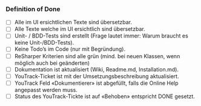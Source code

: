 ### Definition of Done

- [ ] Alle im UI ersichtlichen Texte sind übersetzbar.
- [ ] Alle Texte welche im UI ersichtlich sind übersetzbar.
- [ ] Unit- / BDD-Tests sind erstellt (Frage lautet immer: Warum braucht es keine Unit-/BDD-Tests).
- [ ] Keine Todo’s im Code (nur mit Begründung).
- [ ] ReSharper Kriterien sind alle grün (mind. bei neuen Klassen, wenn möglich auch bei geänderten)
- [ ] Dokumentation ist aktualisiert (Wiki, Readme.md, Installation.md).
- [ ] YouTrack-Ticket ist mit der Umsetzungsbeschreibung aktualisiert. 
- [ ] YouTrack Feld «Dokumentierer» ist abgefüllt, falls die Online Help angepasst werden muss.
- [ ] Status des YouTrack-Tickte ist auf «Behoben» entspricht DONE gesetzt.